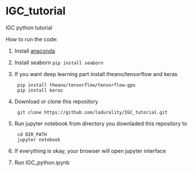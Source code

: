 # IGC_tutorial
IGC python tutorial

How to run the code:

1. Install [anaconda](https://www.continuum.io/downloads)

2. Install seaborn
        `pip install seaborn`
        
3. If you want deep learning part install theano/tensorflow and keras
        
        pip install theano/tensorflow/tensorflow-gpu
        pip install keras
        

4. Download or clone this repository
        
        git clone https://github.com/lodurality/IGC_tutorial.git
        
5. Run jupyter notebook from directory you downladed this repository to

        cd DIR_PATH
        jupyter notebook
        
6. If everything is okay, your browser will open jupyter interface

7. Run IGC_python.ipynb

